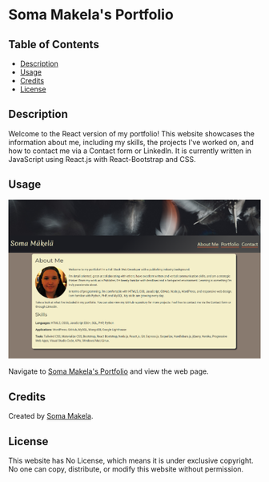 # Soma Makela's Portfolio

## Table of Contents

* [Description](#description)
* [Usage](#usage)
* [Credits](#credits)
* [License](#license)

## Description

Welcome to the React version of my portfolio! This website showcases the information about me, including my skills, the projects I've worked on, and how to contact me via a Contact form or LinkedIn. It is currently written in JavaScript using React.js with React-Bootstrap and CSS.

## Usage

![Soma Makela's Portfolio](./assets/images/smakela-portfolio-screenshot.png)

Navigate to [Soma Makela's Portfolio](https://somamakela.com) and view the web page.

## Credits

Created by [Soma Makela](https://github.com/smakela13).

## License

This website has No License, which means it is under exclusive copyright. No one can copy, distribute, or modify this website without permission.